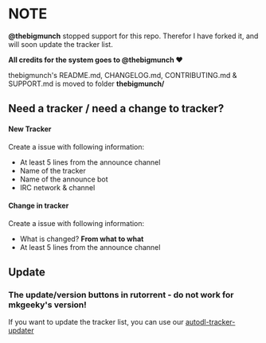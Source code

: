 # NOTE

**@thebigmunch** stopped support for this repo. Therefor I have forked it, and will soon update the tracker list.

**All credits for the system goes to @thebigmunch :heart:**

thebigmunch's README.md, CHANGELOG.md, CONTRIBUTING.md & SUPPORT.md is moved to folder **thebigmunch/**

## Need a tracker / need a change to tracker?

#### New Tracker

Create a issue with following information:
* At least 5 lines from the announce channel
* Name of the tracker
* Name of the announce bot
* IRC network & channel

#### Change in tracker

Create a issue with following information:
* What is changed? **From what to what**
* At least 5 lines from the announce channel

## Update

### **The update/version buttons in rutorrent - do not work for mkgeeky's version!**

If you want to update the tracker list, you can use our [autodl-tracker-updater](https://github.com/mkgeeky/autodl-trackers-updater)
